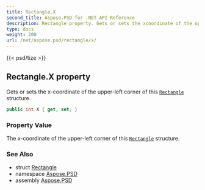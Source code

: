 ```yaml
---
title: Rectangle.X
second_title: Aspose.PSD for .NET API Reference
description: Rectangle property. Gets or sets the xcoordinate of the upperleft corner of this Rectangle structure
type: docs
weight: 200
url: /net/aspose.psd/rectangle/x/
---
```

{{< psd/tize >}}
## Rectangle.X property

Gets or sets the x-coordinate of the upper-left corner of this [`Rectangle`](../) structure.

```csharp
public int X { get; set; }
```

### Property Value

The x-coordinate of the upper-left corner of this [`Rectangle`](../) structure.

### See Also

* struct [Rectangle](../)
* namespace [Aspose.PSD](../../rectangle/)
* assembly [Aspose.PSD](../../../)


